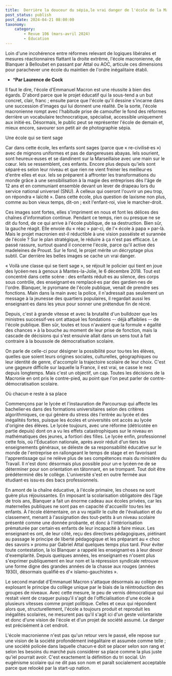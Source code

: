 ```yaml
---
title:  Derrière la douceur du sépia,le vrai danger de l'école de la Macronie 
post_status: publish
post_date: 2024-04-21 08:00:00
taxonomy:
    category:
        - Revue 106 (mars-avril 2024)
        - Éducation
---
```




 Loin d'une incohérence entre réformes relevant de logiques libérales et mesures réactionnaires flattant la droite extrême, l'école macronienne, de Blanquer à Belloubet en passant par Attal ou AOC, articule ces dimensions pour parachever une école du maintien de l'ordre inégalitaire établi. 

 * ***Par Laurence de Cock** 

 Il faut le dire, l'école d'Emmanuel Macron est une réussite à bien des égards. D'abord parce que le projet éducatif qui la sous-tend a un but concret, clair, franc ; ensuite parce que l'école qu'il dessine s'incarne dans une succession d'images qui lui donnent une réalité. De la sorte, l'école macronienne rompt avec l'habitude prise de camoufler le fond des réformes derrière un vocabulaire technocratique, spécialisé, accessible uniquement aux initié·es. Désormais, le public peut se représenter l'école de demain et, mieux encore, savourer son petit air de photographie sépia. 

 Une école qui se tient sage 

 Car dans cette école, les enfants sont sages (parce que « re-civilisé·es ») avec de mignons uniformes et pas de dangereuses abayas. Iels sourient, sont heureux·euses et se dandinent sur la Marseillaise avec une main sur le cœur. Iels se ressemblent, ces enfants. Encore plus depuis qu'iels sont séparé·es selon leur niveau et que rien ne vient freiner les meilleur·es d'entre elles et eux. Iels se préparent à affronter les transformations du monde grâce à une sensibilisation à la magie des entreprises dès l'âge de 12 ans et en communiant ensemble devant un lever de drapeau lors du service national universel (SNU). À celleux qui oseront l'ouvrir un peu trop, on répondra « laïcité ». Dans cette école, plus question de laxisme non plus, comme au bon vieux temps, dit-on ; exit l'enfant-roi, vive le marcher-droit. 

 Ces images sont fortes, elles s'impriment en nous et font les délices des chaînes d'information continue. Pendant ce temps, rien ou presque ne se dit du fond, de ce qui arrive à l'école publique, de sa destruction. Bien sûr, la gauche réagit. Elle envoie du « réac » par-ci, de l'« école à papa » par-là. Mais le projet macronien est-il réductible à une vision passéiste et surannée de l'école ? Sur le plan stratégique, le réduire à ça n'est pas efficace. Le passé rassure, surtout quand il concerne l'école, parce qu'il active des madeleines de Proust. Sur le fond, le projet mérite un décryptage plus subtil. Car derrière les belles images se cache un vrai danger. 

 « Voilà une classe qui se tient sage », se réjouit le policier qui tient en joue des lycéen·nes à genoux à Mantes-la-Jolie, le 6 décembre 2018. Tout est concentré dans cette scène : des enfants réduit·es au silence, des corps sous contrôle, des enseignant·es remplacé·es par des gardien·nes de l'ordre. Blanquer, le pyromane de l'école publique, venait de prendre ses fonctions. Main dans la main avec la police, il n'adressait pas seulement un message à la jeunesse des quartiers populaires, il regardait aussi les enseignant·es dans les yeux pour sonner une prétendue fin de récré. 

 Depuis, c'est à grande vitesse et avec la brutalité d'un bulldozer que les ministres successif·ves ont attaqué les fondations -- déjà affaiblies -- de l'école publique. Bien sûr, toutes et tous n'avaient que la formule « égalité des chances » à la bouche au moment de leur prise de fonction, mais la cascade de décisions qui s'est ensuivie allait dans un sens tout à fait contraire à la boussole de démocratisation scolaire. 

 On parle de celle-ci pour désigner la possibilité pour tou·tes les élèves, quelles que soient leurs origines sociales, culturelles, géographiques ou leur identité de genre, d'accomplir la trajectoire scolaire de leur choix. C'est une gageure difficile sur laquelle la France, il est vrai, se casse le nez depuis longtemps. Mais c'est un objectif, un cap. Toutes les décisions de la Macronie en ont pris le contre-pied, au point que l'on peut parler de contre-démocratisation scolaire. 

 Où chacun·e reste à sa place 

 Commençons par le lycée et l'instauration de Parcoursup qui affecte les bachelier·es dans des formations universitaires selon des critères algorithmiques, ce qui génère du stress dès l'entrée au lycée et des inégalités fortes, puisque les écoles et universités ont accès au lycée d'origine des élèves. Le lycée toujours, avec une réforme (détricotée en partie depuis) dont on a vu les effets catastrophiques sur le niveau en mathématiques des jeunes, a fortiori des filles. Le lycée enfin, professionnel cette fois, où l'Éducation nationale, après avoir réduit d'un tiers les enseignements généraux, se déleste de sa responsabilité éducative sur le monde de l'entreprise en rallongeant le temps de stage et en favorisant l'apprentissage qui ne relève plus de ses compétences mais du ministère du Travail. Il n'est donc désormais plus possible pour un·e lycéen·ne de se déterminer pour son orientation en tâtonnant, en se trompant. Tout doit être prédéterminé dès le collège. L'université s'est en outre fermée aux étudiant·es issu·es des bacs professionnels. 

 En amont de la chaîne éducative, à l'école primaire, les choses ne sont guère plus réjouissantes. En imposant la scolarisation obligatoire dès l'âge de trois ans, Blanquer a fait un énorme cadeau aux écoles privées, car les maternelles publiques ne sont pas en capacité d'accueillir tou·tes les enfants. À l'école élémentaire, on a vu rejaillir le culte de l'évaluation et du classement, menant à l'assignation des tout-petits à un niveau scolaire présenté comme une donnée probante, et donc à l'intériorisation prématurée par certain·es enfants de leur incapacité à faire mieux. Les enseignant·es ont, de leur côté, reçu des directives pédagogiques, piétinant au passage le principe de liberté pédagogique et les préparant au « choc des savoirs » promu par Gabriel Attal quelques temps plus tard. Pour éviter toute contestation, la loi Blanquer a rappelé les enseignant·es à leur devoir d'exemplarité. Depuis quelques années, les enseignant·es n'osent plus s'exprimer publiquement en leur nom et la répression syndicale retrouve une forme digne des grandes années de la chasse aux rouges (années 1930), désormais qualifié·es d'« islamo-gauchistes ». 

 Le second mandat d'Emmanuel Macron s'attaque désormais au collège en explosant le principe du collège unique par le biais de la réintroduction des groupes de niveaux. Avec cette mesure, le peu de vernis démocratique qui restait vient de craquer puisqu'il s'agit de l'officialisation d'une école à plusieurs vitesses comme projet politique. Celles et ceux qui répondent alors que, structurellement, l'école a toujours produit et reproduit les inégalités scolaires, ne mesurent pas qu'il s'agit ici d'un geste volontariste et donc d'une vision de l'école et d'un projet de société assumé. Le danger est précisément à cet endroit. 

 L'école macronienne n'est pas qu'un retour vers le passé, elle repose sur une vision de la société profondément inégalitaire et assumée comme telle ; une société policée dans laquelle chacun·e doit se placer selon son rang et selon les besoins du marché puis considérer sa place comme la plus juste qu'iel pourrait avoir. C'est exactement la définition du tri social. Un eugénisme scolaire qui ne dit pas son nom et paraît socialement acceptable parce que relooké par la start-up nation.  
